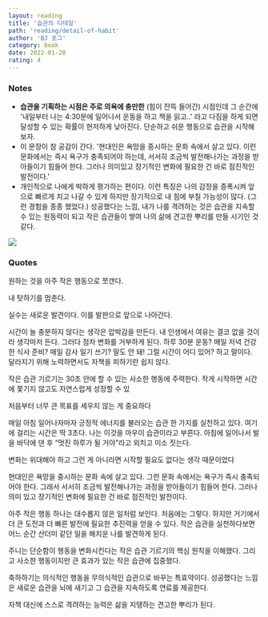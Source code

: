 ```yaml
---
layout: reading
title: '습관의 디테일'
path: 'reading/detail-of-habit'
author: 'BJ 포그'
category: book
date: 2022-01-20
rating: 4
---
```


### Notes

-   **습관을 기획하는 시점은 주로 의욕에 충만한** (힘이 잔뜩 들어간) 시점인데 그 순간에 '내일부터 나는 4:30분에 일어나서 운동을 하고 책을 읽고..' 라고 다짐을 하게 되면 달성할 수 있는 확률이 현저하게 낮아진다. 단순하고 쉬운 행동으로 습관을 시작해보자.
-   이 문장이 참 공감이 간다. '현대인은 욕망을 중시하는 문화 속에서 살고 있다. 이런 문화에서는 즉시 욕구가 충족되어야 하는데, 서서히 조금씩 발전해나가는 과정을 받아들이기 힘들어 한다. 그러나 의미있고 장기적인 변화에 필요한 건 바로 점진적인 발전이다.'
-   개인적으로 나에게 박하게 평가하는 편이다. 이런 특징은 나의 감정을 증폭시켜 앞으로 빠르게 치고 나갈 수 있게 하지만 장기적으로 내 힘에 부칠 가능성이 많다. (그런 경험을 종종 했었다.) 성공했다는 느낌, 내가 나를 격려하는 것은 습관을 지속할 수 있는 원동력이 되고 작은 습관들이 쌓여 나의 삶에 견고한 뿌리를 만들 시기인 것 같다.

![](https://firebasestorage.googleapis.com/v0/b/firescript-577a2.appspot.com/o/imgs%2Fapp%2Fnote-oowgnoj%2F9TtywDptyx.jpeg?alt=media&token=340cbf22-e831-446c-b7c8-8f81b30c525b)

### Quotes

원하는 것을 아주 작은 행동으로 쪼갠다.

내 탓하기를 멈춘다.

실수는 새로운 발견이다. 이를 발판으로 앞으로 나아간다.

시간이 늘 충분하지 않다는 생각은 압박감을 만든다. 내 인생에서 여유는 결코 없을 것이라 생각마저 든다. 그러다 점차 변화를 거부하게 된다. 하루 30분 운동? 매일 저녁 건강한 식사 준비? 매일 감사 일기 쓰기? 말도 안 돼! 그럴 시간이 어디 있어? 하고 말이다. 달라지기 위해 노력하면서도 자책을 피하기란 쉽지 않다.

작은 습관 기르기는 30초 안에 할 수 있는 사소한 행동에 주력한다. 작게 시작하면 시간에 쫓기지 않고도 자연스럽게 성장할 수 있

처음부터 너무 큰 목표를 세우지 않는 게 중요하다

매일 아침 일어나자마자 긍정적 에너지를 불러오는 습관 한 가지를 실천하고 있다. 여기에 걸리는 시간은 딱 3초다. 나는 이것을 마우이 습관이라고 부른다. 아침에 일어나서 발을 바닥에 댄 후 “멋진 하루가 될 거야”라고 외치고 미소 짓는다.

변화는 위대해야 하고 그런 게 아니라면 시작할 필요도 없다는 생각 때문이었다

현대인은 욕망을 중시하는 문화 속에 살고 있다. 그런 문화 속에서는 욕구가 즉시 충족되어야 한다. 그래서 서서히 조금씩 발전해나가는 과정을 받아들이기 힘들어 한다. 그러나 의미 있고 장기적인 변화에 필요한 건 바로 점진적인 발전이다.

아주 작은 행동 하나는 대수롭지 않은 일처럼 보인다. 처음에는 그렇다. 하지만 거기에서 더 큰 도전과 더 빠른 발전에 필요한 추진력을 얻을 수 있다. 작은 습관을 실천하다보면 어느 순간 산더미 같던 일을 해치운 나를 발견하게 된다.

주니는 단순함이 행동을 변화시킨다는 작은 습관 기르기의 핵심 원칙을 이해했다. 그리고 사소한 행동이지만 큰 효과가 있는 작은 습관에 집중했다.

축하하기는 의식적인 행동을 무의식적인 습관으로 바꾸는 특효약이다. 성공했다는 느낌은 새로운 습관을 뇌에 새기고 그 습관을 지속하도록 연료를 제공한다.

자책 대신에 스스로 격려하는 능력은 삶을 지탱하는 견고한 뿌리가 된다.
